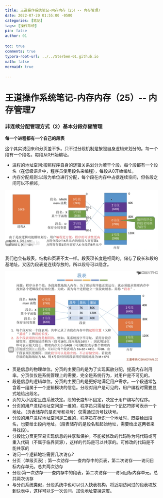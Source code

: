 ```yaml
---
title: 王道操作系统笔记-内存内存（25）-- 内存管理7
date: 2022-07-20 01:55:00 -0500
categories: [笔记]
tags: [操作系统]
pin: false
author: 01

toc: true
comments: true
typora-root-url: ../../Sterben-01.github.io
math: false
mermaid: true

---
```


# 王道操作系统笔记-内存内存（25）-- 内存管理7

###  非连续分配管理方式（2）基本分段存储管理

**每一个进程都有一个自己的段表**

这个其实说回来和分页差不多。只不过分段机制是按照自身逻辑来划分的。每一个段有一个段名。每段从0开始编址。

- 进程的地址空间:按照程序自身的逻辑关系划分为若干个段，每个段都有一个段名（在低级语言中，程序员使用段名来编程），每段从0开始编址。
- 内存分配规则:以段为单位进行分配，每个段在内存中占据连续空间，但各段之间可以不相邻。

![QQ截图20220720054847](/assets/blog_res/2022-07-20-OS28.assets/QQ%E6%88%AA%E5%9B%BE20220720054847.png)



我们也会有段表。结构和页表不太一样。段表项长度是相同的。储存了段长和段的基地址。又因为段表是连续存放的。所以段号可以隐含。

![QQ截图20220720054911](/assets/blog_res/2022-07-20-OS28.assets/QQ%E6%88%AA%E5%9B%BE20220720054911.png)



- 页是信息的物理单位。分页的主要目的是为了实现离散分配，提高内存利用率。分页仅仅是系统管理上的需要，完全是系统行为，对用户是不可见的。
- 段是信息的逻辑单位。分页的主要目的是更好地满足用户需求。一个段通常包含着一组属于一个逻辑模块的信息。分段对用户是可见的，用户编程时需要显式地给出段名。
- 页的大小固定且由系统决定。段的长度却不固定，决定于用户编写的程序。
- 分页的用户进程地址空间是一维的，程序员只需给出一个记忆符即可表示一个地址。（页表储存的是页号和块号）仅需通过页号找块号。
- 分段的用户进程地址空间是二维的，程序员在标识一个地址时，既要给出段名，也要给出段内地址。（段表储存的是段名和起始地址，需要给出这两者来寻找段）。
- 分段比分页更容易实现信息的共享和保护。不能被修改的代码称为纯代码或可重入代码（不属于临界资源），这样的代码是可以共享的。可修改的代码是不能共享的
- 访问一个逻辑地址需要几次访存?
- 分页（单级页表)﹔第一次访存――查内存中的页表，第二次访存――访问目标内存单元。总共两次访存
- 分段:第一次访存――查内存中的段表，第二次访存――访问目标内存单元。总共两次访存
- 与分页系统类似，分段系统中也可以引入快表机构，将近期访问过的段表项放到快表中，这样可以少一次访间，加快地址变换速度。
